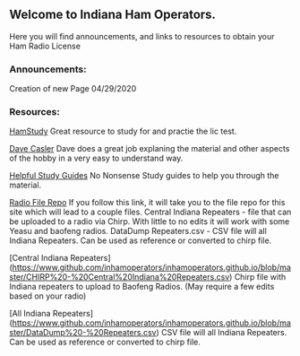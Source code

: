 ## Welcome to Indiana Ham Operators.

Here you will find announcements, and links to resources to obtain your Ham Radio License


### Announcements:

Creation of new Page 04/29/2020



### Resources:

[HamStudy](http://www.hamstudy.org)
Great resource to study for and practie the lic test.

[Dave Casler](https://www.youtube.com/channel/UCaBtYooQdmNzq63eID8RaLQ)
Dave does a great job explaning the material and other aspects of the hobby in a very easy to understand way.

[Helpful Study Guides](https://www.kb6nu.com/study-guides/)
No Nonsense Study guides to help you through the material.

[Radio File Repo](https://github.com/inhamoperators/inhamoperators.github.io)
If you follow this link, it will take you to the file repo for this site which will lead to a couple files.
Central Indiana Repeaters  -  file that can be uploaded to a radio via Chirp.  With little to no edits it will work with some Yeasu and baofeng radios.
DataDump Repeaters.csv -  CSV file will all Indiana Repeaters.   Can be used as reference or converted to chirp file.


[Central Indiana Repeaters] (https://www.github.com/inhamoperators/inhamoperators.github.io/blob/master/CHIRP%20-%20Central%20Indiana%20Repeaters.csv)
Chirp file with Indiana repeaters to upload to Baofeng Radios.  (May require a few edits based on your radio)

[All Indiana Repeaters] (https://www.github.com/inhamoperators/inhamoperators.github.io/blob/master/DataDump%20-%20Repeaters.csv)
CSV file will all Indiana Repeaters.   Can be used as reference or converted to chirp file.
